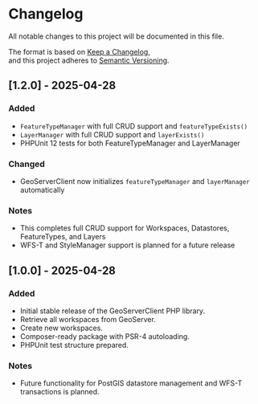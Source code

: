 # Changelog

All notable changes to this project will be documented in this file.

The format is based on [Keep a Changelog](https://keepachangelog.com/en/1.0.0/),  
and this project adheres to [Semantic Versioning](https://semver.org/spec/v2.0.0.html).

## [1.2.0] - 2025-04-28
### Added
- `FeatureTypeManager` with full CRUD support and `featureTypeExists()`
- `LayerManager` with full CRUD support and `layerExists()`
- PHPUnit 12 tests for both FeatureTypeManager and LayerManager

### Changed
- GeoServerClient now initializes `featureTypeManager` and `layerManager` automatically

### Notes
- This completes full CRUD support for Workspaces, Datastores, FeatureTypes, and Layers
- WFS-T and StyleManager support is planned for a future release

## [1.0.0] - 2025-04-28
### Added
- Initial stable release of the GeoServerClient PHP library.
- Retrieve all workspaces from GeoServer.
- Create new workspaces.
- Composer-ready package with PSR-4 autoloading.
- PHPUnit test structure prepared.

### Notes
- Future functionality for PostGIS datastore management and WFS-T transactions is planned.
